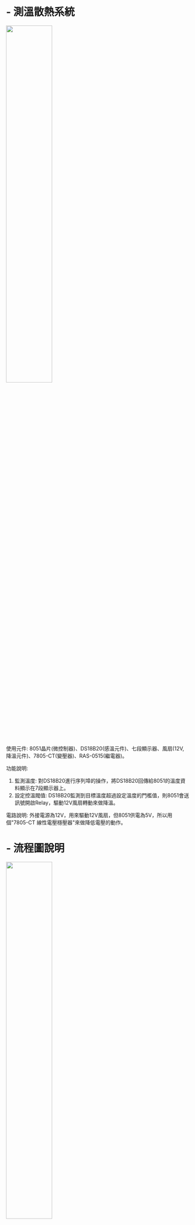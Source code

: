 # - 測溫散熱系統

<img src="https://github.com/g91358677462/-/blob/main/assets/%E6%B8%AC%E6%BA%AB%E6%95%A3%E7%86%B1%E7%B3%BB%E7%B5%B1%E4%BD%9C%E5%93%81%E5%9C%96.png" width="50%" height="50%">

使用元件: 8051晶片(微控制器)、DS18B20(感溫元件)、七段顯示器、風扇(12V, 降溫元件)、7805-CT(變壓器)、RAS-0515(繼電器)。 

功能說明: 
1. 監測溫度: 對DS18B20進行序列埠的操作，將DS18B20回傳給8051的溫度資料顯示在7段顯示器上。 
2. 設定控溫閥值: DS18B20監測到目標溫度超過設定溫度的門檻值，則8051會送訊號開啟Relay，驅動12V風扇轉動來做降溫。 

電路說明: 外接電源為12V，用來驅動12V風扇，但8051供電為5V，所以用個"7805-CT 線性電壓穩壓器"來做降低電壓的動作。

# - 流程圖說明
<img src="https://github.com/g91358677462/-/blob/main/assets/%E6%B5%81%E7%A8%8B%E5%9C%96.png" width="50%" height="50%">

# - 電路說明
<img src="https://github.com/g91358677462/-/blob/main/assets/%E9%9B%BB%E8%B7%AF%E8%A8%AD%E8%A8%88%E6%A6%82%E5%BF%B5%E6%96%B9%E5%A1%8A%E5%9C%96.PNG" width="50%" height="50%">
其外接電源為12V，用來驅動12V風扇，但8051供電為5V，所以用個"7805-CT 線性電壓穩壓器"來做降低電壓的動作。
